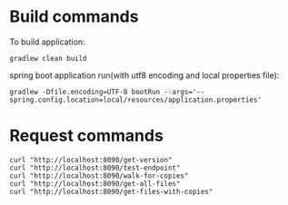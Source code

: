 # Build commands

To build application:  
```
gradlew clean build 
```

spring boot application run(with utf8 encoding and local properties file):  
```
gradlew -Dfile.encoding=UTF-8 bootRun --args='--spring.config.location=local/resources/application.properties' 
```

# Request commands
````
curl "http://localhost:8090/get-version"
curl "http://localhost:8090/test-endpoint"
curl "http://localhost:8090/walk-for-copies"
curl "http://localhost:8090/get-all-files"
curl "http://localhost:8090/get-files-with-copies"
````
